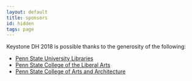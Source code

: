 ```yaml
---
layout: default
title: sponsors
id: hidden
tags: page
---
```

Keystone DH 2018 is possible thanks to the generosity of the following:
- [Penn State University Libraries](https://libraries.psu.edu)
- [Penn State College of the Liberal Arts](https://la.psu.edu)
- [Penn State College of Arts and Architecture](https://artsandarchitecture.psu.edu/)

